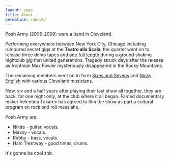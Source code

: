 ```yaml
---
layout: page
title: About
permalink: /about/
---
```

Posh Army (2006-2009) were a band in Cleveland.

Performing everywhere between New York City, Chicago including rumoured secret gigs at the **Teatro alla Scala**, the quartet went on to release three demo tapes and [one full length](http://notbob.bandcamp.com/album/top-four-finish) during a ground shaking nightclub gig that united generations. Tragedy struck days after the release as frontman Max Fowler mysteriously disappeared in the Rocky Mountains.

The remaining members went on to form [Sixes and Sevens](http://notbob.bandcamp.com/album/meow-ep) and [Nicky English](https://vimeo.com/20271440) with various Cleveland musicians.

Now, six and a half years after playing their last show all together, they are back, for one night only, at the club where it all began. Famed documentary maker Velentina Tokarev has agreed to film the show as part a cultural program on rock and roll messiahs.

Posh Army are:

+ Nikita - guitar, vocals.
+ Maxxy - vocals.
+ Robby - bass, vocals.
+ Ham Trentway - good times, drums.

It's gonna be cool shit.
